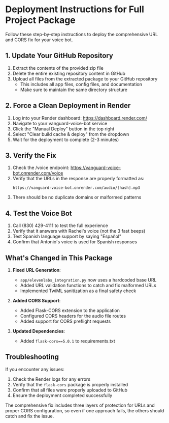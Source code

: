 # Deployment Instructions for Full Project Package

Follow these step-by-step instructions to deploy the comprehensive URL and CORS fix for your voice bot.

## 1. Update Your GitHub Repository

1. Extract the contents of the provided zip file
2. Delete the entire existing repository content in GitHub
3. Upload all files from the extracted package to your GitHub repository
   - This includes all app files, config files, and documentation
   - Make sure to maintain the same directory structure

## 2. Force a Clean Deployment in Render

1. Log into your Render dashboard: https://dashboard.render.com/
2. Navigate to your vanguard-voice-bot service
3. Click the "Manual Deploy" button in the top right
4. Select "Clear build cache & deploy" from the dropdown
5. Wait for the deployment to complete (2-3 minutes)

## 3. Verify the Fix

1. Check the /voice endpoint: https://vanguard-voice-bot.onrender.com/voice
2. Verify that the URLs in the response are properly formatted as:
   ```
   https://vanguard-voice-bot.onrender.com/audio/[hash].mp3
   ```
3. There should be no duplicate domains or malformed patterns

## 4. Test the Voice Bot

1. Call (830) 429-4111 to test the full experience
2. Verify that it answers with Rachel's voice (not the 3 fast beeps)
3. Test Spanish language support by saying "Español"
4. Confirm that Antonio's voice is used for Spanish responses

## What's Changed in This Package

1. **Fixed URL Generation**:
   - `app/elevenlabs_integration.py` now uses a hardcoded base URL
   - Added URL validation functions to catch and fix malformed URLs
   - Implemented TwiML sanitization as a final safety check

2. **Added CORS Support**:
   - Added Flask-CORS extension to the application
   - Configured CORS headers for the audio file routes
   - Added support for CORS preflight requests

3. **Updated Dependencies**:
   - Added `flask-cors==5.0.1` to requirements.txt

## Troubleshooting

If you encounter any issues:

1. Check the Render logs for any errors
2. Verify that the `flask-cors` package is properly installed
3. Confirm that all files were properly uploaded to GitHub
4. Ensure the deployment completed successfully

The comprehensive fix includes three layers of protection for URLs and proper CORS configuration, so even if one approach fails, the others should catch and fix the issue.
